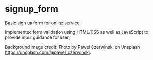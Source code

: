 # signup_form

Basic sign up form for online service.

Implemented form validation using HTML/CSS as well as JavaScript to provide input guidance for user;

Background image credit: Photo by Pawel Czerwinski on Unsplash https://unsplash.com/@pawel_czerwinski.
  